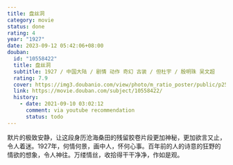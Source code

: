 ```yaml
---
title: 盘丝洞
category: movie
status: done
rating: 4
year: "1927"
date: 2023-09-12 05:42:06+08:00
douban:
  id: "10558422"
  title: 盘丝洞
  subtitle: 1927 / 中国大陆 / 剧情 动作 奇幻 古装 / 但杜宇 / 殷明珠 吴文超
  rating: 7.9
  cover: https://img3.doubanio.com/view/photo/m_ratio_poster/public/p2555860942.jpg
  link: https://movie.douban.com/subject/10558422/
  history:
    - date: 2021-09-10 03:02:12
      comment: via youtube recommendation
      status: todo
---
```


默片的极致安静，让这段身历沧海桑田的残留胶卷片段更加神秘，更加欲言又止，令人着迷。1927年，何情何景，画中人，怀何心事。百年前的人的诗意的狂野的情欲的想象，令人神往。万缕情丝，收拾得干干净净，作如是观。
